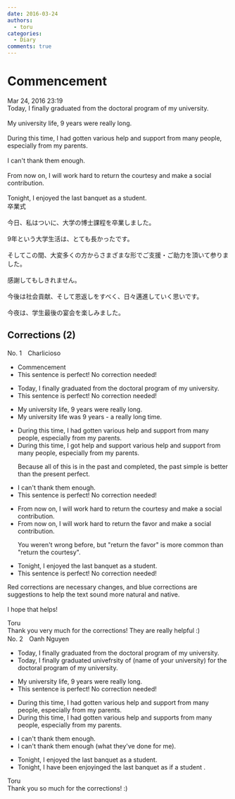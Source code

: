 ```yaml
---
date: 2016-03-24
authors:
  - toru
categories:
  - Diary
comments: true
---
```


# Commencement
<div class="date">Mar 24, 2016 23:19</div>
<div id="post"><div id="body_show_ori">
Today, I finally graduated from the doctoral program of my university.<br/><br/>My university life, 9 years were really long.<br/><br/>During this time, I had gotten various help and support from many people, especially from my parents.<br/><br/>I can't thank them enough.<br/><br/>From now on, I will work hard to return the courtesy and make a social contribution. <br/><br/>Tonight, I enjoyed the last banquet as a student.
</div></div>

<!-- more -->

<div id="post_ja"><div id="body_show_mo">
卒業式<br/><br/>今日、私はついに、大学の博士課程を卒業しました。<br/><br/>9年という大学生活は、とても長かったです。<br/><br/>そしてこの間、大変多くの方からさまざまな形でご支援・ご助力を頂いて参りました。<br/><br/>感謝してもしきれません。<br/><br/>今後は社会貢献、そして恩返しをすべく、日々邁進していく思いです。<br/><br/>今夜は、学生最後の宴会を楽しみました。
</div></div>

## Corrections (2)
<div id="block"><div class="first_name"> No. 1　<span class="just_name">Charlicioso</span></div><div id="block2">
<ul class="correction_field">
<li class="incorrect">Commencement</li>
<li class="corrected perfect">This sentence is perfect! No correction needed!</li>
</ul>
<ul class="correction_field">
<li class="incorrect">Today, I finally graduated from the doctoral program of my university.</li>
<li class="corrected perfect">This sentence is perfect! No correction needed!</li>
</ul>
<ul class="correction_field">
<li class="incorrect">My university life, 9 years were really long.</li>
<li class="corrected correct">
My university life<span class="f_red"> was</span> 9 years <span class="f_red">-</span> <span class="f_red">a</span> really long<span class="f_red"> time</span>.
</li>
</ul>
<ul class="correction_field">
<li class="incorrect">During this time, I had gotten various help and support from many people, especially from my parents.</li>
<li class="corrected correct">
During this time, I <span class="f_red">got help and support</span> <span class="f_red"><span class="sline">various help and support</span></span> from many people, especially from my parents.
<p class="correction_comment">Because all of this is in the past and completed, the past simple is better than the present perfect.</p>
</li>
</ul>
<ul class="correction_field">
<li class="incorrect">I can't thank them enough.</li>
<li class="corrected perfect">This sentence is perfect! No correction needed!</li>
</ul>
<ul class="correction_field">
<li class="incorrect">From now on, I will work hard to return the courtesy and make a social contribution.</li>
<li class="corrected correct">
From now on, I will work hard to return the <span class="f_blue">favor </span>and make a social contribution.
<p class="correction_comment">You weren't wrong before, but "return the favor" is more common than "return the courtesy".</p>
</li>
</ul>
<ul class="correction_field">
<li class="incorrect">Tonight, I enjoyed the last banquet as a student.</li>
<li class="corrected perfect">This sentence is perfect! No correction needed!</li>
</ul>
<p class="comment_small">
 Red corrections are necessary changes, and blue corrections are suggestions to help the text sound more natural and native.
 <br/>
 <br/>
 I hope that helps!
</p>

</div><div class="name"><span class="just_name">Toru</span><br>
Thank you very much for the corrections! They are really helpful :) 
</div>
</div>
<div id="block"><div class="first_name"> No. 2　<span class="just_name">Oanh Nguyen</span></div><div id="block2">
<ul class="correction_field">
<li class="incorrect">Today, I finally graduated from the doctoral program of my university.</li>
<li class="corrected correct">
Today, I finally graduated <span class="f_red">unive</span><span class="f_gray"><span class="sline">f</span></span>r<span class="f_red">sity </span>o<span class="f_red">f (na</span>m<span class="f_red">e</span> <span class="f_red">of your universi</span>t<span class="f_red">y) for t</span>he doctoral program<span class="f_gray"><span class="sline"> of my university</span></span>.
</li>
</ul>
<ul class="correction_field">
<li class="incorrect">My university life, 9 years were really long.</li>
<li class="corrected perfect">This sentence is perfect! No correction needed!</li>
</ul>
<ul class="correction_field">
<li class="incorrect">During this time, I had gotten various help and support from many people, especially from my parents.</li>
<li class="corrected correct">
During this time, I had gotten various <span class="f_gray"><span class="sline">help and </span></span>support<span class="f_red">s</span> from many people, especially <span class="f_gray"><span class="sline">fro</span></span>m<span class="f_gray"><span class="sline"> m</span></span>y parents.
</li>
</ul>
<ul class="correction_field">
<li class="incorrect">I can't thank them enough.</li>
<li class="corrected correct">
I can't thank them enough<span class="f_red"> (what they've done for me)</span><span class="f_gray"><span class="sline">.</span></span>
</li>
</ul>
<ul class="correction_field">
<li class="incorrect">Tonight, I enjoyed the last banquet as a student.</li>
<li class="corrected correct">
Tonight, I <span class="f_red">hav</span>e<span class="f_red"> bee</span>n<span class="f_red"> en</span>joy<span class="f_red">ing</span><span class="f_gray"><span class="sline">ed</span></span> the last banquet as <span class="f_red">if </span>a student<span class="f_red"> </span><span class="f_gray"><span class="sline">.</span></span>
</li>
</ul>
</div><div class="name"><span class="just_name">Toru</span><br>
Thank you so much for the corrections! :)
</div>
</div>
